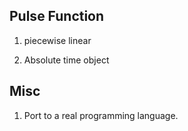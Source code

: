 ## Pulse Function
1. piecewise linear

2. Absolute time object

## Misc
1. Port to a real programming language.
